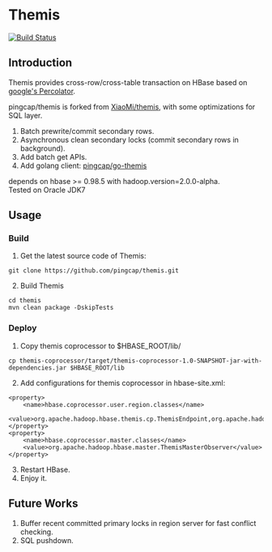 # Themis 

[![Build Status](https://travis-ci.org/pingcap/themis.svg)](https://travis-ci.org/pingcap/themis)

## Introduction

Themis provides cross-row/cross-table transaction on HBase based on [google's Percolator](http://research.google.com/pubs/pub36726.html).

pingcap/themis is forked from [XiaoMi/themis](https://github.com/XiaoMi/themis), with some optimizations for SQL layer.

1. Batch prewrite/commit secondary rows.
2. Asynchronous clean secondary locks (commit secondary rows in background).
3. Add batch get APIs.
4. Add golang client: [pingcap/go-themis](https://github.com/pingcap/go-themis)

depends on hbase >= 0.98.5 with hadoop.version=2.0.0-alpha.  
Tested on Oracle JDK7

## Usage

### Build

1. Get the latest source code of Themis:

```
git clone https://github.com/pingcap/themis.git
```

2. Build Themis 

```
cd themis
mvn clean package -DskipTests
```

### Deploy

1. Copy themis coprocessor to $HBASE_ROOT/lib/

```
cp themis-coprocessor/target/themis-coprocessor-1.0-SNAPSHOT-jar-with-dependencies.jar $HBASE_ROOT/lib
```

2. Add configurations for themis coprocessor in hbase-site.xml:

```
<property>
    <name>hbase.coprocessor.user.region.classes</name>
    <value>org.apache.hadoop.hbase.themis.cp.ThemisEndpoint,org.apache.hadoop.hbase.themis.cp.ThemisScanObserver,org.apache.hadoop.hbase.regionserver.ThemisRegionObserver</value>
</property>
<property>
    <name>hbase.coprocessor.master.classes</name>
    <value>org.apache.hadoop.hbase.master.ThemisMasterObserver</value>
</property>
```

3. Restart HBase.
4. Enjoy it.

## Future Works

1. Buffer recent committed primary locks in region server for fast conflict checking.
2. SQL pushdown.
